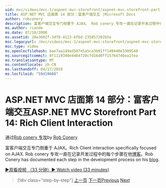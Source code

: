 ```yaml
---
uid: mvc/videos/mvc-1/aspnet-mvc-storefront/aspnet-mvc-storefront-part-14-rich-client-interaction
title: ASP.NET MVC 店面第 14 部分：富客户端交互 |Microsoft Docs
author: robconery
description: 富客户端交互专门侧重于 AJAX。 Rob conery 专攻一直在记录开发过程中在他的博客上的每个步骤。
ms.author: riande
ms.date: 07/10/2008
ms.assetid: 28e3602f-34f8-4123-bf6d-235857202b5e
msc.legacyurl: /mvc/videos/mvc-1/aspnet-mvc-storefront/aspnet-mvc-storefront-part-14-rich-client-interaction
msc.type: video
ms.openlocfilehash: bae7aa149ad507e5a5ca3b01ff140440e3309548
ms.sourcegitcommit: 0f1119340e4464720cfd16d0ff15764746ea1fea
ms.translationtype: MT
ms.contentlocale: zh-CN
ms.lasthandoff: 04/17/2019
ms.locfileid: "59419608"
---
```

# <a name="aspnet-mvc-storefront-part-14-rich-client-interaction"></a><span data-ttu-id="c3668-104">ASP.NET MVC 店面第 14 部分：富客户端交互</span><span class="sxs-lookup"><span data-stu-id="c3668-104">ASP.NET MVC Storefront Part 14: Rich Client Interaction</span></span>

<span data-ttu-id="c3668-105">通过[Rob conery 专攻](https://github.com/robconery)</span><span class="sxs-lookup"><span data-stu-id="c3668-105">by [Rob Conery](https://github.com/robconery)</span></span>

<span data-ttu-id="c3668-106">富客户端交互专门侧重于 AJAX。</span><span class="sxs-lookup"><span data-stu-id="c3668-106">Rich Client interaction specifically focused on AJAX.</span></span> <span data-ttu-id="c3668-107">Rob conery 专攻一直在记录开发过程中的每个步骤在他[博客](http://blog.wekeroad.com/mvc-storefront/mvcstore-part-14/)。</span><span class="sxs-lookup"><span data-stu-id="c3668-107">Rob Conery has documented each step in the development process on his [blog](http://blog.wekeroad.com/mvc-storefront/mvcstore-part-14/).</span></span>

[<span data-ttu-id="c3668-108">&#9654;观看视频 （33 分钟）</span><span class="sxs-lookup"><span data-stu-id="c3668-108">&#9654; Watch video (33 minutes)</span></span>](https://channel9.msdn.com/Blogs/ASP-NET-Site-Videos/aspnet-mvc-storefront-part-14-rich-client-interaction)

> [!div class="step-by-step"]
> <span data-ttu-id="c3668-109">[上一页](aspnet-mvc-storefront-part-13-dependency-injection.md)
> [下一页](aspnet-mvc-storefront-part-15-public-code-review.md)</span><span class="sxs-lookup"><span data-stu-id="c3668-109">[Previous](aspnet-mvc-storefront-part-13-dependency-injection.md)
[Next](aspnet-mvc-storefront-part-15-public-code-review.md)</span></span>
